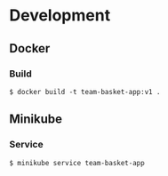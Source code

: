 # Development
## Docker
### Build
```
$ docker build -t team-basket-app:v1 .
```

## Minikube
### Service
```
$ minikube service team-basket-app
```
